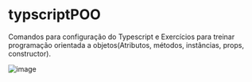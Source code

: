 # typscriptPOO
Comandos para configuração do Typescript e Exercícios para treinar programação orientada a objetos(Atributos, métodos, instâncias, props, constructor).

![image](https://user-images.githubusercontent.com/75628342/194635675-922c8b9c-efcc-42c9-a122-40cb5de33863.png)

